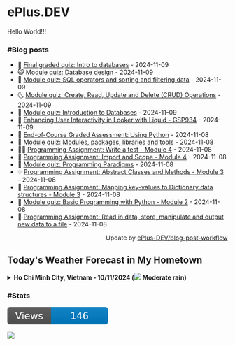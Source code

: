 # ePlus.DEV

Hello World!!!

### #Blog posts

- 🧰 [Final graded quiz: Intro to databases](https://eplus.dev/final-graded-quiz-intro-to-databases) - 2024-11-09 
- 😺 [Module quiz: Database design](https://eplus.dev/module-quiz-database-design) - 2024-11-09 
- 🗽 [Module quiz: SQL operators and sorting and filtering data](https://eplus.dev/module-quiz-sql-operators-and-sorting-and-filtering-data) - 2024-11-09 
- 🌜 [Module quiz: Create, Read, Update and Delete &lpar;CRUD&rpar; Operations](https://eplus.dev/module-quiz-create-read-update-and-delete-crud-operations) - 2024-11-09 
- 📝 [Module quiz: Introduction to Databases](https://eplus.dev/module-quiz-introduction-to-databases) - 2024-11-09 
- 🚀 [Enhancing User Interactivity in Looker with Liquid - GSP934](https://eplus.dev/enhancing-user-interactivity-in-looker-with-liquid-gsp934) - 2024-11-09 
- 💼 [End-of-Course Graded Assessment: Using Python](https://eplus.dev/end-of-course-graded-assessment-using-python) - 2024-11-08 
- 🦣 [Module quiz: Modules, packages, libraries and tools](https://eplus.dev/module-quiz-modules-packages-libraries-and-tools) - 2024-11-08 
- 👨‍🏫 [Programming Assignment: Write a test - Module 4](https://eplus.dev/programming-assignment-write-a-test-module-4) - 2024-11-08 
- 🔭 [Programming Assignment: Import and Scope - Module 4](https://eplus.dev/programming-assignment-import-and-scope-module-4) - 2024-11-08 
- 🤡 [Module quiz: Programming Paradigms](https://eplus.dev/module-quiz-programming-paradigms) - 2024-11-08 
- 💡 [Programming Assignment: Abstract Classes and Methods - Module 3](https://eplus.dev/programming-assignment-abstract-classes-and-methods-module-3) - 2024-11-08 
- 🦣 [Programming Assignment: Mapping key-values to Dictionary data structures - Module 3](https://eplus.dev/programming-assignment-mapping-key-values-to-dictionary-data-structures-module-3) - 2024-11-08 
- 💪 [Module quiz: Basic Programming with Python - Module 2](https://eplus.dev/module-quiz-basic-programming-with-python-module-2) - 2024-11-08 
- 🤡 [Programming Assignment: Read in data, store, manipulate and output new data to a file](https://eplus.dev/programming-assignment-read-in-data-store-manipulate-and-output-new-data-to-a-file) - 2024-11-08 


<div align="right">
    Update by <a target="_blank" href="https://github.com/ePlus-DEV/blog-post-workflow">ePlus-DEV/blog-post-workflow</a>
</div>


## Today's Weather Forecast in My Hometown



<details>
    <summary><b>Ho Chi Minh City, Vietnam - 10/11/2024 (<img src="https://cdn.weatherapi.com/weather/64x64/day/302.png" width="25" /> Moderate rain)</b>
    </summary>

    
<table>
    <tr>
        <th>Hour</th>
        <td>00:00</td><td>01:00</td><td>02:00</td><td>03:00</td><td>04:00</td><td>05:00</td><td>06:00</td><td>07:00</td><td>08:00</td><td>09:00</td><td>10:00</td><td>11:00</td><td>12:00</td><td>13:00</td><td>14:00</td><td>15:00</td><td>16:00</td><td>17:00</td><td>18:00</td><td>19:00</td><td>20:00</td><td>21:00</td><td>22:00</td><td>23:00</td>
    </tr>
    <tr>
        <th>Weather</th>
        <td><img src="https://cdn.weatherapi.com/weather/64x64/night/116.png"></img></td><td><img src="https://cdn.weatherapi.com/weather/64x64/night/113.png"></img></td><td><img src="https://cdn.weatherapi.com/weather/64x64/night/116.png"></img></td><td><img src="https://cdn.weatherapi.com/weather/64x64/night/143.png"></img></td><td><img src="https://cdn.weatherapi.com/weather/64x64/night/113.png"></img></td><td><img src="https://cdn.weatherapi.com/weather/64x64/night/143.png"></img></td><td><img src="https://cdn.weatherapi.com/weather/64x64/day/143.png"></img></td><td><img src="https://cdn.weatherapi.com/weather/64x64/day/116.png"></img></td><td><img src="https://cdn.weatherapi.com/weather/64x64/day/119.png"></img></td><td><img src="https://cdn.weatherapi.com/weather/64x64/day/116.png"></img></td><td><img src="https://cdn.weatherapi.com/weather/64x64/day/116.png"></img></td><td><img src="https://cdn.weatherapi.com/weather/64x64/day/119.png"></img></td><td><img src="https://cdn.weatherapi.com/weather/64x64/day/263.png"></img></td><td><img src="https://cdn.weatherapi.com/weather/64x64/day/353.png"></img></td><td><img src="https://cdn.weatherapi.com/weather/64x64/day/353.png"></img></td><td><img src="https://cdn.weatherapi.com/weather/64x64/day/353.png"></img></td><td><img src="https://cdn.weatherapi.com/weather/64x64/day/353.png"></img></td><td><img src="https://cdn.weatherapi.com/weather/64x64/day/353.png"></img></td><td><img src="https://cdn.weatherapi.com/weather/64x64/night/176.png"></img></td><td><img src="https://cdn.weatherapi.com/weather/64x64/night/353.png"></img></td><td><img src="https://cdn.weatherapi.com/weather/64x64/night/176.png"></img></td><td><img src="https://cdn.weatherapi.com/weather/64x64/night/176.png"></img></td><td><img src="https://cdn.weatherapi.com/weather/64x64/night/176.png"></img></td><td><img src="https://cdn.weatherapi.com/weather/64x64/night/176.png"></img></td>
    </tr>
    <tr>
        <th>Condition</th>
        <td width="200px">Partly Cloudy </td><td width="200px">Clear </td><td width="200px">Partly Cloudy </td><td width="200px">Mist</td><td width="200px">Clear</td><td width="200px">Mist</td><td width="200px">Mist</td><td width="200px">Partly Cloudy </td><td width="200px">Cloudy </td><td width="200px">Partly Cloudy </td><td width="200px">Partly Cloudy </td><td width="200px">Cloudy </td><td width="200px">Patchy light drizzle</td><td width="200px">Light rain shower</td><td width="200px">Light rain shower</td><td width="200px">Light rain shower</td><td width="200px">Light rain shower</td><td width="200px">Light rain shower</td><td width="200px">Patchy rain nearby</td><td width="200px">Light rain shower</td><td width="200px">Patchy rain nearby</td><td width="200px">Patchy rain nearby</td><td width="200px">Patchy rain nearby</td><td width="200px">Patchy rain nearby</td>
    </tr>
    <tr>
        <th>Temperature</th>
        <td>24.4 °C</td><td>24.2 °C</td><td>24 °C</td><td>23.8 °C</td><td>25.3 °C</td><td>23.7 °C</td><td>23.7 °C</td><td>24.9 °C</td><td>26.5 °C</td><td>28.2 °C</td><td>29.9 °C</td><td>30.8 °C</td><td>31.7 °C</td><td>31.2 °C</td><td>29.8 °C</td><td>28.6 °C</td><td>27.5 °C</td><td>26.5 °C</td><td>25.6 °C</td><td>24.8 °C</td><td>24.4 °C</td><td>24.5 °C</td><td>24.4 °C</td><td>24.3 °C</td>
    </tr>
    <tr>
        <th>Wind</th>
        <td>2.5 kph</td><td>3.6 kph</td><td>5 kph</td><td>5.8 kph</td><td>4.3 kph</td><td>2.9 kph</td><td>5.4 kph</td><td>5 kph</td><td>5.4 kph</td><td>5.8 kph</td><td>5.4 kph</td><td>6.1 kph</td><td>5.8 kph</td><td>2.9 kph</td><td>3.6 kph</td><td>5 kph</td><td>6.1 kph</td><td>8.3 kph</td><td>9.7 kph</td><td>9.7 kph</td><td>8.3 kph</td><td>7.9 kph</td><td>6.5 kph</td><td>6.1 kph</td>
    </tr>
</table>


<div align="right">
    Updated at: 2024-11-09T21:35:18Z - by <a target="_blank"
        href="https://github.com/ePlus-DEV/weather-forecast">ePlus-DEV/weather-forecast</a>
</div>
</details>


### #Stats

[![Image of counter](https://github.com/ePlus-DEV/view-counter/blob/main/svg/685088620/badge.svg)](https://github.com/ePlus-DEV/view-counter/blob/main/readme/685088620/week.md)

![](https://komarev.com/ghpvc/?username=ePlus-DEV&style=for-the-badge)
